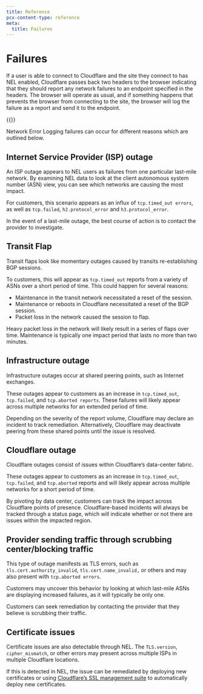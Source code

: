 ```yaml
---
title: Reference
pcx-content-type: reference
meta:
  title: Failures
---
```


# Failures

If a user is able to connect to Cloudflare and the site they connect to has NEL enabled, Cloudflare passes back two headers to the browser indicating that they should report any network failures to an endpoint specified in the headers. The browser will operate as usual, and if something happens that prevents the browser from connecting to the site, the browser will log the failure as a report and send it to the endpoint.

{{<render file="_beta.md">}}

Network Error Logging failures can occur for different reasons which are outlined below.

## Internet Service Provider (ISP) outage

An ISP outage appears to NEL users as failures from one particular last-mile network. By examining NEL data to look at the client autonomous system number (ASN) view, you can see which networks are causing the most impact.

For customers, this scenario appears as an influx of `tcp.timed_out errors`, as well as `tcp.failed`, `h2.protocol_error` and `h3.protocol_error`.

In the event of a last-mile outage, the best course of action is to contact the provider to investigate.

## Transit Flap

Transit flaps look like momentary outages caused by transits re-establishing BGP sessions.

To customers, this will appear as `tcp.timed_out` reports from a variety of ASNs over a short period of time. This could happen for several reasons:

*   Maintenance in the transit network necessitated a reset of the session.
*   Maintenance or reboots in Cloudflare necessitated a reset of the BGP session.
*   Packet loss in the network caused the session to flap.

Heavy packet loss in the network will likely result in a series of flaps over time. Maintenance is typically one impact period that lasts no more than two minutes.

## Infrastructure outage

Infrastructure outages occur at shared peering points, such as Internet exchanges.

These outages appear to customers as an increase in `tcp.timed_out`, `tcp.failed`, and `tcp.aborted reports`. These failures will likely appear across multiple networks for an extended period of time.

Depending on the severity of the report volume, Cloudflare may declare an incident to track remediation. Alternatively, Cloudflare may deactivate peering from these shared points until the issue is resolved.

## Cloudflare outage

Cloudflare outages consist of issues within Cloudflare’s data-center fabric.

These outages appear to customers as an increase in `tcp.timed_out`, `tcp.failed`, and `tcp.aborted` reports and will likely appear across multiple networks for a short period of time.

By pivoting by data center, customers can track the impact across Cloudflare points of presence. Cloudflare-based incidents will always be tracked through a status page, which will indicate whether or not there are issues within the impacted region.

## Provider sending traffic through scrubbing center/blocking traffic

This type of outage manifests as TLS errors, such as `tls.cert.authority_invalid`, `tls.cert.name_invalid,` or others and may also present with `tcp.aborted errors`.

Customers may uncover this behavior by looking at which last-mile ASNs are displaying increased failures, as it will typically be only one.

Customers can seek remediation by contacting the provider that they believe is scrubbing their traffic.

## Certificate issues

Certificate issues are also detectable through NEL. The `TLS.version`, `cipher_mismatch`, or other errors may present across multiple ISPs in multiple Cloudflare locations.

If this is detected in NEL, the issue can be remediated by deploying new certificates or using [Cloudflare’s SSL management suite](/ssl/edge-certificates/advanced-certificate-manager) to automatically deploy new certificates.

